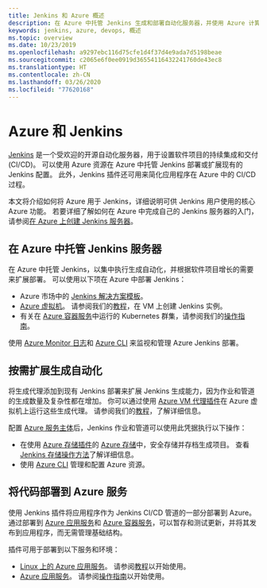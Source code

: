 ```yaml
---
title: Jenkins 和 Azure 概述
description: 在 Azure 中托管 Jenkins 生成和部署自动化服务器，并使用 Azure 计算和存储资源来扩展持续集成及部署 (CI/CD) 管道。
keywords: jenkins, azure, devops, 概述
ms.topic: overview
ms.date: 10/23/2019
ms.openlocfilehash: a9297ebc116d75cfe1d4f37d4e9ada7d5198beae
ms.sourcegitcommit: c2065e6f0ee0919d36554116432241760de43ec8
ms.translationtype: HT
ms.contentlocale: zh-CN
ms.lasthandoff: 03/26/2020
ms.locfileid: "77620168"
---
```

# <a name="azure-and-jenkins"></a>Azure 和 Jenkins

[Jenkins](https://jenkins.io/) 是一个受欢迎的开源自动化服务器，用于设置软件项目的持续集成和交付 (CI/CD)。 可以使用 Azure 资源在 Azure 中托管 Jenkins 部署或扩展现有的 Jenkins 配置。 此外，Jenkins 插件还可用来简化应用程序在 Azure 中的 CI/CD 过程。

本文将介绍如何将 Azure 用于 Jenkins，详细说明可供 Jenkins 用户使用的核心 Azure 功能。 若要详细了解如何在 Azure 中完成自己的 Jenkins 服务器的入门，请参阅[在 Azure 上创建 Jenkins 服务器](install-jenkins-solution-template.md)。

## <a name="host-your-jenkins-servers-in-azure"></a>在 Azure 中托管 Jenkins 服务器

在 Azure 中托管 Jenkins，以集中执行生成自动化，并根据软件项目增长的需要来扩展部署。 可以使用以下项在 Azure 中部署 Jenkins：
 
- Azure 市场中的 [Jenkins 解决方案模板](install-jenkins-solution-template.md)。
- [Azure 虚拟机](/azure/virtual-machines/linux/overview)。 请参阅我们的[教程](tutorial-jenkins-github-docker-cicd.md)，在 VM 上创建 Jenkins 实例。
- 有关在 [Azure 容器服务](/azure/container-service/kubernetes/container-service-kubernetes-walkthrough)中运行的 Kubernetes 群集，请参阅我们的[操作指南](/azure/container-service/kubernetes/container-service-kubernetes-jenkins)。

使用 [Azure Monitor 日志](/azure/log-analytics/log-analytics-overview)和 [Azure CLI](/cli/azure) 来监视和管理 Azure Jenkins 部署。

## <a name="scale-your-build-automation-on-demand"></a>按需扩展生成自动化

将生成代理添加到现有 Jenkins 部署来扩展 Jenkins 生成能力，因为作业和管道的生成数量及复杂性都在增加。 你可以通过使用 [Azure VM 代理插件](https://plugins.jenkins.io/azure-vm-agents)在 Azure 虚拟机上运行这些生成代理。 请参阅我们的[教程](/azure/jenkins/jenkins-azure-vm-agents)，了解详细信息。

配置 [Azure 服务主体](/azure/azure-resource-manager/resource-group-overview)后，Jenkins 作业和管道可以使用此凭据执行以下操作：

- 在使用 [Azure 存储插件](/azure/storage/common/storage-introduction)的 [Azure 存储](https://plugins.jenkins.io/windows-azure-storage)中，安全存储并存档生成项目。 查看 [Jenkins 存储操作方法](storage-java-jenkins-continuous-integration-solution.md)了解详细信息。
- 使用 [Azure CLI](/azure/jenkins/execute-cli-jenkins-pipeline) 管理和配置 Azure 资源。

## <a name="deploy-your-code-into-azure-services"></a>将代码部署到 Azure 服务

使用 Jenkins 插件将应用程序作为 Jenkins CI/CD 管道的一部分部署到 Azure。 通过部署到 [Azure 应用服务](/azure/app-service/)和 [Azure 容器服务](/azure/container-service/kubernetes/)，可以暂存和测试更新，并将其发布到应用程序，而无需管理基础结构。

 插件可用于部署到以下服务和环境：

- [Linux 上的 Azure 应用服务](/azure/app-service/containers/app-service-linux-intro)。 请参阅[教程](java-deploy-webapp-tutorial.md)以开始使用。
- [Azure 应用服务](/azure/app-service/overview)。 请参阅[操作指南](deploy-Jenkins-app-service-plugin.md)以开始使用。
